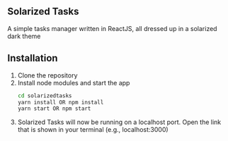 ## Solarized Tasks
A simple tasks manager written in ReactJS, all dressed up in a solarized dark theme

## Installation
1. Clone the repository
2. Install node modules and start the app
    ```bash
    cd solarizedtasks
    yarn install OR npm install
    yarn start OR npm start
    ```
3. Solarized Tasks will now be running on a localhost port. Open the link that is shown in your terminal (e.g., localhost:3000)
